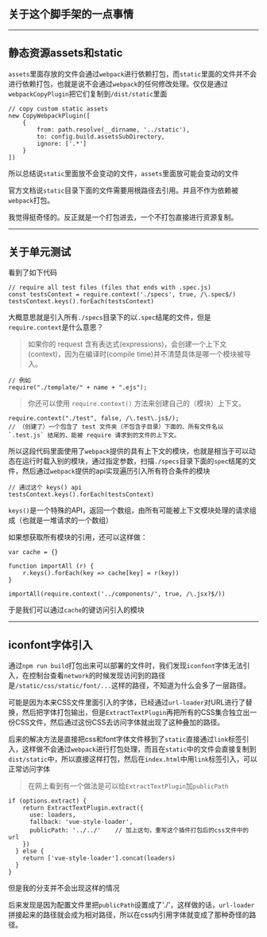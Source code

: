 ## 关于这个脚手架的一点事情

---

## 静态资源assets和static

`assets`里面存放的文件会通过`webpack`进行依赖打包，而`static`里面的文件并不会进行依赖打包，也就是说不会通过`webpack`的任何修改处理。仅仅是通过`webpackCopyPlugin`把它们复制到`/dist/static`里面

```
// copy custom static assets
new CopyWebpackPlugin([
	{
		from: path.resolve(__dirname, '../static'),
		to: config.build.assetsSubDirectory,
		ignore: ['.*']
	}
])
```

所以总结说`static`里面放不会变动的文件，`assets`里面放可能会变动的文件

官方文档说`static`目录下面的文件需要用根路径去引用。并且不作为依赖被`webpack`打包。

我觉得挺奇怪的。反正就是一个打包进去，一个不打包直接进行资源复制。

---

## 关于单元测试

看到了如下代码

```
// require all test files (files that ends with .spec.js)
const testsContext = require.context('./specs', true, /\.spec$/)
testsContext.keys().forEach(testsContext)
```

大概意思就是引入所有`./specs`目录下的以`.spec`结尾的文件，但是`require.context`是什么意思？

> 如果你的 request 含有表达式(expressions)，会创建一个上下文(context)，因为在编译时(compile time)并不清楚具体是哪一个模块被导入。

```
// 例如
require("./template/" + name + ".ejs");
```

> 你还可以使用 `require.context()` 方法来创建自己的（模块）上下文。

```
require.context("./test", false, /\.test\.js$/);
// （创建了）一个包含了 test 文件夹（不包含子目录）下面的、所有文件名以 `.test.js` 结尾的、能被 require 请求到的文件的上下文。
```

所以这段代码里面使用了`webpack`提供的具有上下文的模块，也就是相当于可以动态在运行时载入别的模块，通过指定参数，扫描`./specs`目录下面的`spec`结尾的文件，然后通过`webpack`提供的api实现遍历引入所有符合条件的模块

```
// 通过这个 keys() api
testsContext.keys().forEach(testsContext)
```

`keys()`是一个特殊的API，返回一个数组，由所有可能被上下文模块处理的请求组成（也就是一堆请求的一个数组）

如果想获取所有模块的引用，还可以这样做：

```
var cache = {}

function importAll (r) {
	r.keys().forEach(key => cache[key] = r(key))
}

importAll(require.context('../components/', true, /\.jsx?$/))
```


于是我们可以通过`cache`的键访问引入的模块

---

## iconfont字体引入

通过`npm run build`打包出来可以部署的文件时，我们发现`iconfont`字体无法引入，在控制台查看`network`的时候发现访问到的路径是`/static/css/static/font/...`这样的路径，不知道为什么会多了一层路径。

可能是因为本来CSS文件里面引入的字体，已经通过`url-loader`对URL进行了替换，然后把字体打包输出，但是`ExtractTextPlugin`再把所有的CSS集合独立出一份CSS文件，然后通过这份CSS去访问字体就出现了这种叠加的路径。

后来的解决方法是直接把css和font字体文件移到了`static`直接通过`link`标签引入，这样做不会通过`webpack`进行打包处理，而且在`static`中的文件会直接复制到`dist/static`中，所以直接这样打包，然后在`index.html`中用`link`标签引入，可以正常访问字体

> 在网上看到有一个做法是可以给`ExtractTextPlugin`加`publicPath`

```
if (options.extract) {
    return ExtractTextPlugin.extract({
      use: loaders,
      fallback: 'vue-style-loader',
      publicPath: '../../'    // 加上这句，重写这个插件打包后的css文件中的url
    })
  } else {
    return ['vue-style-loader'].concat(loaders)
  }
}
```

但是我的分支并不会出现这样的情况

后来发现是因为配置文件里把`publicPath`设置成了'./'，这样做的话，`url-loader`拼接起来的路径就会成为相对路径，所以在css内引用字体就变成了那种奇怪的路径。
